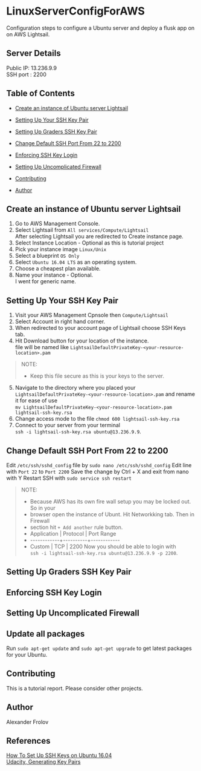# LinuxServerConfigForAWS
Configuration steps to configure a Ubuntu server and deploy a flusk app on on AWS Lightsail.

## Server Details
Public IP: 13.236.9.9  
SSH port : 2200  

## Table of Contents
- [Create an instance of Ubuntu server Lightsail](#create-an-instance-of-ubuntu-server-lightsail)
- [Setting Up Your SSH Key Pair](#setting-up-your-ssh-key-pair)
- [Setting Up Graders SSH Key Pair](#setting-up-graders-ssh-key-pair)
- [Change Default SSH Port From 22 to 2200](#change-default-ssh-port-from-22-to-2200)
- [Enforcing SSH Key Login](#enforcing-ssh-key-login)
- [Setting Up Uncomplicated Firewall](#setting-up-uncomplicated-firewall)

- [Contributing](#contributing)
- [Author](#author)

## Create an instance of Ubuntu server Lightsail
1. Go to AWS Management Console.
2. Select Lightsail from `All services/Compute/Lightsail`  
After selecting Lightsail you are redirected to Create instance page.
3. Select Instance Location - Optional as this is tutorial project
4. Pick your instance image `Linux/Unix`
5. Select a blueprint `OS Only`
6. Select `Ubuntu 16.04 LTS` as an operating system.
7. Choose a cheapest plan available.
8. Name your instance - Optional.  
I went for generic name.

## Setting Up Your SSH Key Pair
1. Visit your AWS Management Cpnsole then `Compute/Lightsail`
2. Select Account in right hand corner.
3. When redirected to your account page of Lightsail choose SSH Keys tab.
4. Hit Download button for your location of the instance.  
file will be named like `LightsailDefaultPrivateKey-<your-resource-location>.pam`
>NOTE:
>- Keep this file secure as this is your keys to the server.
5. Navigate to the directory where you placed your `LightsailDefaultPrivateKey-<your-resource-location>.pam` and rename it for ease of use   
`mv LightsailDefaultPrivateKey-<your-resource-location>.pam lightsail-ssh-key.rsa`
6. Change access mode to the file `chmod 600 lightsail-ssh-key.rsa`
7. Connect to your server from your terminal  
`ssh -i lightsail-ssh-key.rsa ubuntu@13.236.9.9`.

## Change Default SSH Port From 22 to 2200
Edit `/etc/ssh/sshd_config` file by `sudo nano /etc/ssh/sshd_config`
Edit line with `Port 22` to `Port 2200`
Save the change by Ctrl + X and exit from nano with Y
Restart SSH with `sudo service ssh restart`
>NOTE:
>- Because AWS has its own fire wall setup you may be locked out. So in your
>- browser open the instance of Ubunt. Hit Networkking tab. Then in Firewall
>- section hit `+ Add another` rule button.  
>- Application | Protocol | Port Range  
>- ------------+----------+------------
>- Custom      | TCP      | 2200
Now you should be able to login with  
`ssh -i lightsail-ssh-key.rsa ubuntu@13.236.9.9 -p 2200`.


## Setting Up Graders SSH Key Pair

## Enforcing SSH Key Login

## Setting Up Uncomplicated Firewall

## Update all packages

Run `sudo apt-get update` and `sudo apt-get upgrade` to get latest packages for your Ubuntu.

## Contributing
This is a tutorial report. Please consider other projects.

## Author
Alexander Frolov

## References
[How To Set Up SSH Keys on Ubuntu 16.04 ](https://www.digitalocean.com/community/tutorials/how-to-set-up-ssh-keys-on-ubuntu-1604)  
[Udacity, Generating Key Pairs](https://classroom.udacity.com/nanodegrees/nd004/parts/b2de4bd4-ef07-45b1-9f49-0e51e8f1336e/modules/56cf3482-b006-455c-8acd-26b37b6458d2/lessons/4331066009/concepts/48010894770923)  